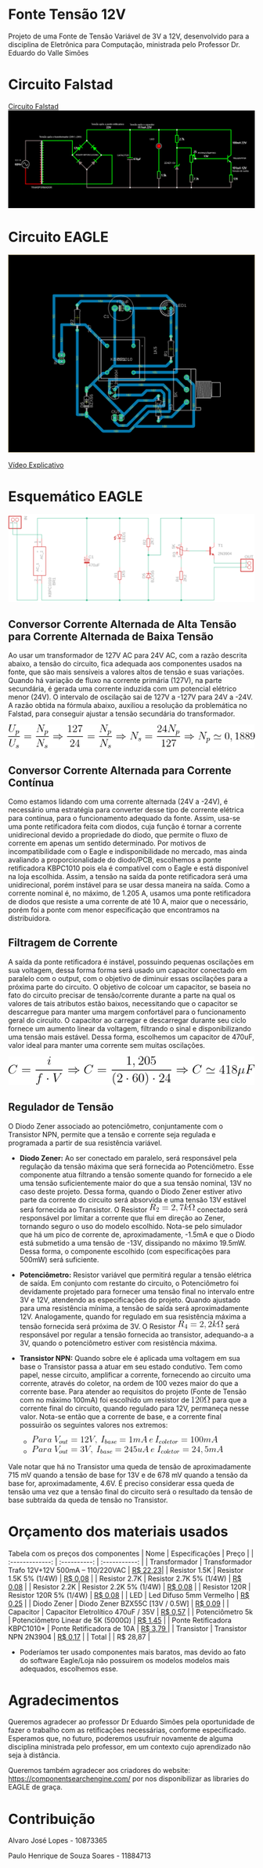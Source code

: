 # Fonte Tensão 12V
Projeto de uma Fonte de Tensão Variável de 3V a 12V, desenvolvido para a disciplina de Eletrônica para Computação, ministrada pelo Professor Dr. Eduardo do Valle Simões
# Circuito Falstad
<a href = "http://tinyurl.com/yclddzmd"> Circuito Falstad</a>
![Falstad](https://github.com/Alvaro-dev/FonteTensaoVariavel/blob/master/FonteFalstad.png)
# Circuito EAGLE

![PCB](https://github.com/Alvaro-dev/FonteTensaoVariavel/blob/master/PCB.png)

<a href = "https://drive.google.com/file/d/1tgSCFVqVofuXs6VpP3hKhitnwWkWix8T/view?usp=sharing"> Vídeo Explicativo</a>

# Esquemático EAGLE
![Schematic](https://github.com/Alvaro-dev/FonteTensaoVariavel/blob/master/Schematic.png)

## Conversor Corrente Alternada de Alta Tensão para Corrente Alternada de Baixa Tensão
Ao usar um transformador de 127V AC para 24V AC, com a razão descrita abaixo, a tensão do circuito, fica adequada aos componentes usados na fonte, que são mais sensíveis a valores altos de tensão e suas variações. Quando há variação de fluxo na corrente primária (127V), na parte secundária, é gerada uma corrente induzida com um potencial elétrico menor (24V). O intervalo de oscilação sai de 127V a -127V para 24V a -24V. A razão obtida na fórmula abaixo, auxiliou a resolução da problemática no Falstad, para conseguir ajustar a tensão secundária do transformador.

![Transformador](https://github.com/Alvaro-dev/FonteTensaoVariavel/blob/master/Transformador.gif)

## Conversor Corrente Alternada para Corrente Contínua
Como estamos lidando com uma corrente alternada (24V a -24V), é necessário uma estratégia para converter desse tipo de corrente elétrica para contínua, para o funcionamento adequado da fonte. Assim, usa-se uma ponte retificadora feita com diodos, cuja função é tornar a corrente unidirecional devido a propriedade do diodo, que permite o fluxo de corrente em apenas um sentido determinado. Por motivos de incompatibilidade com o Eagle e indisponibilidade no mercado, mas ainda avaliando a proporcionalidade do diodo/PCB, escolhemos a ponte retificadora KBPC1010 pois ela é compatível com o Eagle e está disponível na loja escolhida. 
Assim, a tensão na saída da ponte retificadora será uma unidirecional, porém instável para se usar dessa maneira na saída. Como a corrente nominal é, no máximo, de 1.205 A, usamos uma ponte retificadora de diodos que resiste a uma corrente de até 10 A, maior que o necessário, porém foi a ponte com menor especificação que encontramos na distribuidora.

## Filtragem de Corrente
A saída da ponte retificadora é instável, possuindo pequenas oscilações em sua voltagem, dessa forma forma será usado um capacitor conectado em paralelo com o output, com o objetivo de diminuir essas oscilações para a próxima parte do circuito. O objetivo de colcoar um capacitor, se baseia no fato do circuito precisar de tensão/corrente durante a parte na qual os valores de tais atributos estão baixos, necessitando que o capacitor se descarregue para manter uma margem confortável para o funcionamento geral do circuito.
O capacitor ao carregar e descarregar durante seu ciclo fornece um aumento linear da voltagem, filtrando o sinal e disponibilizando uma tensão mais estável. Dessa forma, escolhemos um capacitor de 470uF, valor ideal para manter uma corrente sem muitas oscilações.

![Capacitor](https://github.com/Alvaro-dev/FonteTensaoVariavel/blob/master/Capacitor.gif)

## Regulador de Tensão
O Diodo Zener associado ao potenciômetro, conjuntamente com o Transistor NPN, permite que a tensão e corrente seja regulada e programada a partir de sua resistência variável.
- <b>Diodo Zener:</b> Ao ser conectado em paralelo, será responsável pela regulação da tensão máxima que será fornecida ao Potenciômetro. Esse componente atua filtrando a tensão somente quando for fornecido a ele uma tensão suficientemente maior do que a sua tensão nominal, 13V no caso deste projeto. Dessa forma, quando o Diodo Zener estiver ativo parte da corrente do circuito será absorvida e uma tensão 13V estável será fornecida ao Transistor. O Resistor ![R2value](https://github.com/Alvaro-dev/FonteTensaoVariavel/blob/master/Formulas/R2val.gif) conectado será responsável por limitar a corrente que flui em direção ao Zener, tornando seguro o uso do modelo escolhido. Nota-se pelo simulador que há um pico de corrente de, aproximadamente, -1.5mA e que o Diodo está submetido a uma tensão de -13V, dissipando no máximo 19.5mW. Dessa forma, o componente escolhido (com especificações para 500mW) será suficiente.

- <b>Potenciômetro:</b> Resistor variável que permitirá regular a tensão elétrica de saída. Em conjunto com restante do circuito, o Potenciômetro foi devidamente projetado para fornecer uma tensão final no intervalo entre 3V e 12V, atendendo as especificações do projeto. Quando ajustado para uma resistência mínima, a tensão de saída será aproximadamente 12V. Analogamente, quando for regulado em sua resistência máxima a tensão fornecida será próxima de 3V. O Resistor ![R4](https://github.com/Alvaro-dev/FonteTensaoVariavel/blob/master/Formulas/R4val.gif) será responsável por regular a tensão fornecida ao transistor, adequando-a a 3V, quando o potenciômetro estiver com resistência máxima.

- <b>Transistor NPN:</b> Quando sobre ele é aplicada uma voltagem em sua base o Transistor passa a atuar em seu estado condutivo. Tem como papel, nesse circuito, amplificar a corrente, fornecendo ao circuito uma corrente, através do coletor, na ordem de 100 vezes maior do que a corrente base. Para atender ao requisitos do projeto (Fonte de Tensão com no máximo 100mA) foi escolhido um resistor de ![R120](https://github.com/Alvaro-dev/FonteTensaoVariavel/blob/master/Formulas/120R.gif) para que a corrente final do circuito, quando regulado para 12V, permaneça nesse valor. Nota-se então que a corrente de base, e a corrente final possuirão os seguintes valores nos extremos:
  - ![Vout12](https://github.com/Alvaro-dev/FonteTensaoVariavel/blob/master/Formulas/Vout_12.gif)
  - ![Vout3](https://github.com/Alvaro-dev/FonteTensaoVariavel/blob/master/Formulas/Vout_3.gif)  

Vale notar que há no Transistor uma queda de tensão de aproximadamente 715 mV quando a tensão de base for 13V e de 678 mV quando a tensão da base for, aproximadamente, 4.6V. É preciso considerar essa queda de tensão uma vez que a tensão final do circuito será o resultado da tensão de base subtraída da queda de tensão no Transistor.

# Orçamento dos materiais usados
Tabela com os preços dos componentes
|     Nome    |     Especificações    |     Preço    |
| :-------------: | :----------: | :-----------: |
| Transformador | Transformador Trafo 12V+12V 500mA – 110/220VAC | <a href = "https://www.baudaeletronica.com.br/transformador-trafo-12v-12v-500ma-110-220vac.html">R$ 22,23</a>|
| Resistor 1.5K   | Resistor 1.5K 5% (1/4W) | <a href = "https://www.baudaeletronica.com.br/resistor-1k5-5-1-4w.html">R$ 0,08</a> |
| Resistor 2.7K   | Resistor 2.7K 5% (1/4W) | <a href = "https://www.baudaeletronica.com.br/resistor-2k7-5-1-4w.html">R$ 0,08</a> |
| Resistor 2.2K   | Resistor 2.2K 5% (1/4W) | <a href = "https://www.baudaeletronica.com.br/resistor-2k2-5-1-4w.html">R$ 0,08</a> |
| Resistor 120R   | Resistor 120R 5% (1/4W) | <a href = "https://www.baudaeletronica.com.br/resistor-120r-5-1-4w.html">R$ 0,08</a> |
| LED | Led Difuso 5mm Vermelho | <a href = "https://www.eletrogate.com/led-difuso-5mm-vermelho">R$ 0,25</a> |
| Diodo Zener   | Diodo Zener BZX55C [13V / 0.5W] | <a href = "https://www.baudaeletronica.com.br/diodo-zener-bzx55c-13v-0-5w.html">R$ 0,09</a> |
| Capacitor   | Capacitor Eletrolítico 470uF / 35V | <a href = "https://www.baudaeletronica.com.br/capacitor-eletrolitico-470uf-35v.html">R$ 0,57</a> |
| Potenciômetro 5k   | Potenciômetro Linear de 5K (5000Ω) | <a href = "https://www.baudaeletronica.com.br/potenciometro-linear-de-5k-5000.html">R$ 1,45</a> |
| Ponte Retificadora KBPC1010* | Ponte Retificadora de 10A | <a href = "https://www.baudaeletronica.com.br/ponte-retificadora-kbpc1010.html"> R$ 3,79  </a> |
| Transistor   | Transistor NPN 2N3904 | <a href = "https://www.baudaeletronica.com.br/transistor-npn-2n3904.html">R$ 0,17</a> |
| Total   |  | R$ 28,87 |

* Poderíamos ter usado componentes mais baratos, mas devido ao fato do software Eagle/Loja não possuirem os modelos modelos mais adequados, escolhemos esse.

# Agradecimentos
Queremos agradecer ao professor Dr Eduardo Simões pela oportunidade de fazer o trabalho com as retificações necessárias, conforme especificado. Esperamos que, no futuro, poderemos usufruir novamente de alguma disciplina ministrada pelo professor, em um contexto cujo aprendizado não seja à distância.

Queremos também agradecer aos criadores do website: https://componentsearchengine.com/ por nos disponibilizar as libraries do EAGLE de graça.

# Contribuição
Alvaro José Lopes - 10873365

Paulo Henrique de Souza Soares - 11884713
